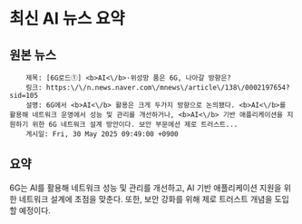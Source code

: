 # 최신 AI 뉴스 요약

## 원본 뉴스
		제목: [6G로드①] <b>AI<\/b>·위성망 품은 6G, 나아갈 방향은?
		링크: https:\/\/n.news.naver.com\/mnews\/article\/138\/0002197654?sid=105
		설명: 6G에서 <b>AI<\/b> 활용은 크게 두가지 방향으로 논의됐다. <b>AI<\/b>를 활용해 네트워크 운영에서 성능 및 관리를 개선하거나, <b>AI<\/b> 기반 애플리케이션을 지원하기 위한 6G 네트워크 설계 방안이다. 보안 부문에선 제로 트러스트... 
		게시일: Fri, 30 May 2025 09:49:00 +0900


## 요약
6G는 AI를 활용해 네트워크 성능 및 관리를 개선하고, AI 기반 애플리케이션 지원을 위한 네트워크 설계에 초점을 맞춘다. 또한, 보안 강화를 위해 제로 트러스트 개념을 도입할 예정이다.
